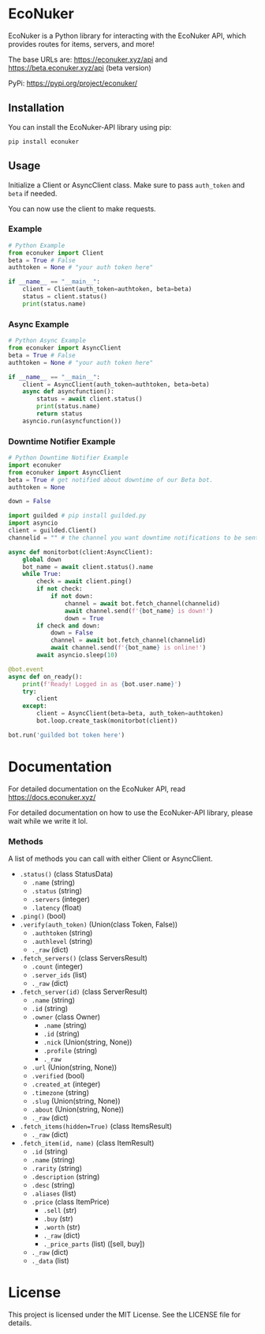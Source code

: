 # EcoNuker

EcoNuker is a Python library for interacting with the EcoNuker API, which provides routes for items, servers, and more!

The base URLs are: https://econuker.xyz/api and https://beta.econuker.xyz/api (beta version)

PyPi: https://pypi.org/project/econuker/

## Installation

You can install the EcoNuker-API library using pip:

`pip install econuker`

## Usage

Initialize a Client or AsyncClient class. Make sure to pass `auth_token` and `beta` if needed.

You can now use the client to make requests.

### Example

```python
# Python Example
from econuker import Client
beta = True # False
authtoken = None # "your auth token here"

if __name__ == "__main__":
    client = Client(auth_token=authtoken, beta=beta)
    status = client.status()
    print(status.name)
```

### Async Example
```python
# Python Async Example
from econuker import AsyncClient
beta = True # False
authtoken = None # "your auth token here"

if __name__ == "__main__":
    client = AsyncClient(auth_token=authtoken, beta=beta)
    async def asyncfunction():
        status = await client.status()
        print(status.name)
        return status
    asyncio.run(asyncfunction())
```

### Downtime Notifier Example
```python
# Python Downtime Notifier Example
import econuker
from econuker import AsyncClient
beta = True # get notified about downtime of our Beta bot.
authtoken = None

down = False

import guilded # pip install guilded.py
import asyncio
client = guilded.Client()
channelid = "" # the channel you want downtime notifications to be sent to! Make sure your bot has permissions.

async def monitorbot(client:AsyncClient):
    global down
    bot_name = await client.status().name
    while True:
        check = await client.ping()
        if not check:
            if not down:
                channel = await bot.fetch_channel(channelid)
                await channel.send(f'{bot_name} is down!')
                down = True
        if check and down:
            down = False
            channel = await bot.fetch_channel(channelid)
            await channel.send(f'{bot_name} is online!')
        await asyncio.sleep(10)

@bot.event
async def on_ready():
    print(f'Ready! Logged in as {bot.user.name}')
    try:
        client
    except:
        client = AsyncClient(beta=beta, auth_token=authtoken)
        bot.loop.create_task(monitorbot(client))

bot.run('guilded bot token here')
```

# Documentation
For detailed documentation on the EcoNuker API, read https://docs.econuker.xyz/

For detailed documentation on how to use the EcoNuker-API library, please wait while we write it lol.

### Methods
A list of methods you can call with either Client or AsyncClient.
- `.status()` (class StatusData)
    - `.name` (string)
    - `.status` (string)
    - `.servers` (integer)
    - `.latency` (float)
- `.ping()` (bool)
- `.verify(auth_token)` (Union(class Token, False))
    - `.authtoken` (string)
    - `.authlevel` (string)
    - `._raw` (dict)
- `.fetch_servers()` (class ServersResult)
    - `.count` (integer)
    - `.server_ids` (list)
    - `._raw` (dict)
- `.fetch_server(id)` (class ServerResult)
    - `.name` (string)
    - `.id` (string)
    - `.owner` (class Owner)
        - `.name` (string)
        - `.id` (string)
        - `.nick` (Union(string, None))
        - `.profile` (string)
        - `._raw`
    - `.url` (Union(string, None))
    - `.verified` (bool)
    - `.created_at` (integer)
    - `.timezone` (string)
    - `.slug` (Union(string, None))
    - `.about` (Union(string, None))
    - `._raw` (dict)
- `.fetch_items(hidden=True)` (class ItemsResult)
    - `._raw` (dict)
- `.fetch_item(id, name)` (class ItemResult)
    - `.id` (string)
    - `.name` (string)
    - `.rarity` (string)
    - `.description` (string)
    - `.desc` (string)
    - `.aliases` (list)
    - `.price` (class ItemPrice)
        - `.sell` (str)
        - `.buy` (str)
        - `.worth` (str)
        - `._raw` (dict)
        - `._price_parts` (list) ([sell, buy])
    - `._raw` (dict)
    - `._data` (list)

# License
This project is licensed under the MIT License. See the LICENSE file for details.
